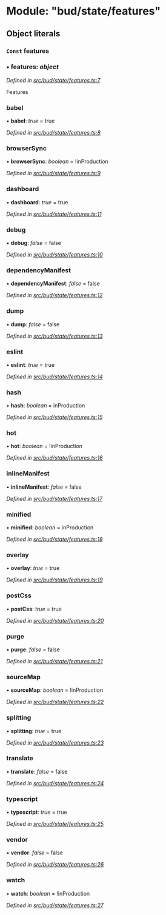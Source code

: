 # Module: "bud/state/features"

## Object literals

### `Const` features

### ▪ **features**: *object*

*Defined in [src/bud/state/features.ts:7](https://github.com/roots/bud-support/blob/bd00b72/src/bud/state/features.ts#L7)*

Features

###  babel

• **babel**: *true* = true

*Defined in [src/bud/state/features.ts:8](https://github.com/roots/bud-support/blob/bd00b72/src/bud/state/features.ts#L8)*

###  browserSync

• **browserSync**: *boolean* = !inProduction

*Defined in [src/bud/state/features.ts:9](https://github.com/roots/bud-support/blob/bd00b72/src/bud/state/features.ts#L9)*

###  dashboard

• **dashboard**: *true* = true

*Defined in [src/bud/state/features.ts:11](https://github.com/roots/bud-support/blob/bd00b72/src/bud/state/features.ts#L11)*

###  debug

• **debug**: *false* = false

*Defined in [src/bud/state/features.ts:10](https://github.com/roots/bud-support/blob/bd00b72/src/bud/state/features.ts#L10)*

###  dependencyManifest

• **dependencyManifest**: *false* = false

*Defined in [src/bud/state/features.ts:12](https://github.com/roots/bud-support/blob/bd00b72/src/bud/state/features.ts#L12)*

###  dump

• **dump**: *false* = false

*Defined in [src/bud/state/features.ts:13](https://github.com/roots/bud-support/blob/bd00b72/src/bud/state/features.ts#L13)*

###  eslint

• **eslint**: *true* = true

*Defined in [src/bud/state/features.ts:14](https://github.com/roots/bud-support/blob/bd00b72/src/bud/state/features.ts#L14)*

###  hash

• **hash**: *boolean* = inProduction

*Defined in [src/bud/state/features.ts:15](https://github.com/roots/bud-support/blob/bd00b72/src/bud/state/features.ts#L15)*

###  hot

• **hot**: *boolean* = !inProduction

*Defined in [src/bud/state/features.ts:16](https://github.com/roots/bud-support/blob/bd00b72/src/bud/state/features.ts#L16)*

###  inlineManifest

• **inlineManifest**: *false* = false

*Defined in [src/bud/state/features.ts:17](https://github.com/roots/bud-support/blob/bd00b72/src/bud/state/features.ts#L17)*

###  minified

• **minified**: *boolean* = inProduction

*Defined in [src/bud/state/features.ts:18](https://github.com/roots/bud-support/blob/bd00b72/src/bud/state/features.ts#L18)*

###  overlay

• **overlay**: *true* = true

*Defined in [src/bud/state/features.ts:19](https://github.com/roots/bud-support/blob/bd00b72/src/bud/state/features.ts#L19)*

###  postCss

• **postCss**: *true* = true

*Defined in [src/bud/state/features.ts:20](https://github.com/roots/bud-support/blob/bd00b72/src/bud/state/features.ts#L20)*

###  purge

• **purge**: *false* = false

*Defined in [src/bud/state/features.ts:21](https://github.com/roots/bud-support/blob/bd00b72/src/bud/state/features.ts#L21)*

###  sourceMap

• **sourceMap**: *boolean* = !inProduction

*Defined in [src/bud/state/features.ts:22](https://github.com/roots/bud-support/blob/bd00b72/src/bud/state/features.ts#L22)*

###  splitting

• **splitting**: *true* = true

*Defined in [src/bud/state/features.ts:23](https://github.com/roots/bud-support/blob/bd00b72/src/bud/state/features.ts#L23)*

###  translate

• **translate**: *false* = false

*Defined in [src/bud/state/features.ts:24](https://github.com/roots/bud-support/blob/bd00b72/src/bud/state/features.ts#L24)*

###  typescript

• **typescript**: *true* = true

*Defined in [src/bud/state/features.ts:25](https://github.com/roots/bud-support/blob/bd00b72/src/bud/state/features.ts#L25)*

###  vendor

• **vendor**: *false* = false

*Defined in [src/bud/state/features.ts:26](https://github.com/roots/bud-support/blob/bd00b72/src/bud/state/features.ts#L26)*

###  watch

• **watch**: *boolean* = !inProduction

*Defined in [src/bud/state/features.ts:27](https://github.com/roots/bud-support/blob/bd00b72/src/bud/state/features.ts#L27)*
